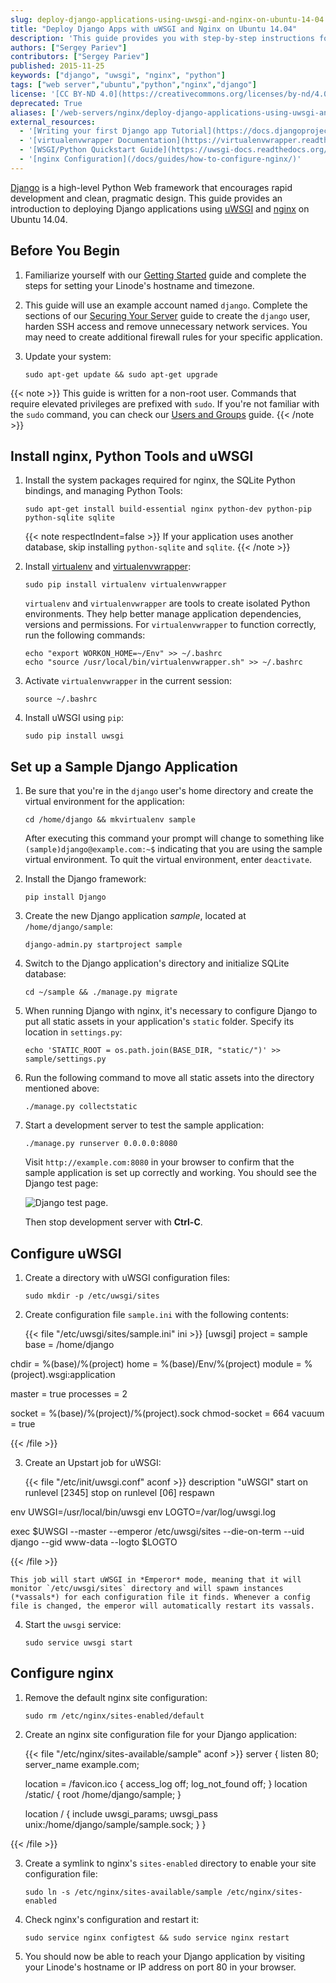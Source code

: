 ```yaml
---
slug: deploy-django-applications-using-uwsgi-and-nginx-on-ubuntu-14-04
title: "Deploy Django Apps with uWSGI and Nginx on Ubuntu 14.04"
description: 'This guide provides you with step-by-step instructions for deploying applications written in Django by using the uWSGI and Nginx web server on Ubuntu 14.04.'
authors: ["Sergey Pariev"]
contributors: ["Sergey Pariev"]
published: 2015-11-25
keywords: ["django", "uwsgi", "nginx", "python"]
tags: ["web server","ubuntu","python","nginx","django"]
license: '[CC BY-ND 4.0](https://creativecommons.org/licenses/by-nd/4.0)'
deprecated: True
aliases: ['/web-servers/nginx/deploy-django-applications-using-uwsgi-and-nginx-on-ubuntu-14-04/','/websites/nginx/deploy-a-django-application-using-uwsgi-and-nginx-on-ubuntu-14-04/','/websites/nginx/deploy-django-applications-using-uwsgi-and-nginx-on-ubuntu-14-04/']
external_resources:
  - '[Writing your first Django app Tutorial](https://docs.djangoproject.com/en/dev/intro/tutorial01/#intro-tutorial01)'
  - '[virtualenvwrapper Documentation](https://virtualenvwrapper.readthedocs.org/en/latest/)'
  - '[WSGI/Python Quickstart Guide](https://uwsgi-docs.readthedocs.org/en/latest/WSGIquickstart.html)'
  - '[nginx Configuration](/docs/guides/how-to-configure-nginx/)'
---
```


[Django](https://www.djangoproject.com/) is a high-level Python Web framework that encourages rapid development and clean, pragmatic design. This guide provides an introduction to deploying Django applications using [uWSGI](https://uwsgi-docs.readthedocs.org/) and [nginx](https://www.nginx.com/) on Ubuntu 14.04.

## Before You Begin

1.  Familiarize yourself with our [Getting Started](/docs/products/platform/get-started/) guide and complete the steps for setting your Linode's hostname and timezone.

2.  This guide will use an example account named `django`. Complete the sections of our [Securing Your Server](/docs/products/compute/compute-instances/guides/set-up-and-secure/) guide to create the `django` user, harden SSH access and remove unnecessary network services. You may need to create additional firewall rules for your specific application.

3.  Update your system:

        sudo apt-get update && sudo apt-get upgrade
{{< note >}}
This guide is written for a non-root user. Commands that require elevated privileges are prefixed with `sudo`. If you're not familiar with the `sudo` command, you can check our [Users and Groups](/docs/guides/linux-users-and-groups/) guide.
{{< /note >}}

## Install nginx, Python Tools and uWSGI

1.  Install the system packages required for nginx, the SQLite Python bindings, and managing Python Tools:

        sudo apt-get install build-essential nginx python-dev python-pip python-sqlite sqlite

    {{< note respectIndent=false >}}
If your application uses another database, skip installing `python-sqlite` and `sqlite`.
{{< /note >}}

4.  Install [virtualenv](https://virtualenv.pypa.io/en/latest/) and [virtualenvwrapper](http://virtualenvwrapper.readthedocs.org/en/latest/):

        sudo pip install virtualenv virtualenvwrapper

    `virtualenv` and `virtualenvwrapper` are tools to create isolated Python environments. They help better manage application dependencies, versions and permissions. For `virtualenvwrapper` to function correctly, run the following commands:

        echo "export WORKON_HOME=~/Env" >> ~/.bashrc
        echo "source /usr/local/bin/virtualenvwrapper.sh" >> ~/.bashrc

3.  Activate `virtualenvwrapper` in the current session:

        source ~/.bashrc

4.  Install uWSGI using `pip`:

        sudo pip install uwsgi

## Set up a Sample Django Application

1.  Be sure that you're in the `django` user's home directory and create the virtual environment for the application:

        cd /home/django && mkvirtualenv sample

    After executing this command your prompt will change to something like `(sample)django@example.com:~$` indicating that you are using the sample virtual environment. To quit the virtual environment, enter `deactivate`.

2.  Install the Django framework:

        pip install Django

3.  Create the new Django application *sample*, located at `/home/django/sample`:

        django-admin.py startproject sample

4.  Switch to the Django application's directory and initialize SQLite database:

        cd ~/sample && ./manage.py migrate

5.  When running Django with nginx, it's necessary to configure Django to put all static assets in your application's `static` folder. Specify its location in `settings.py`:

        echo 'STATIC_ROOT = os.path.join(BASE_DIR, "static/")' >> sample/settings.py

6.  Run the following command to move all static assets into the directory mentioned above:

        ./manage.py collectstatic

7.  Start a development server to test the sample application:

        ./manage.py runserver 0.0.0.0:8080

    Visit `http://example.com:8080` in your browser to confirm that the sample application is set up correctly and working. You should see the Django test page:

    ![Django test page.](django-test-page.png)

    Then stop development server with **Ctrl-C**.

## Configure uWSGI

1.  Create a directory with uWSGI configuration files:

        sudo mkdir -p /etc/uwsgi/sites

2.  Create configuration file `sample.ini` with the following contents:

    {{< file "/etc/uwsgi/sites/sample.ini" ini >}}
[uwsgi]
project = sample
base = /home/django

chdir = %(base)/%(project)
home = %(base)/Env/%(project)
module = %(project).wsgi:application

master = true
processes = 2

socket = %(base)/%(project)/%(project).sock
chmod-socket = 664
vacuum = true

{{< /file >}}


3.  Create an Upstart job for uWSGI:

    {{< file "/etc/init/uwsgi.conf" aconf >}}
description "uWSGI"
start on runlevel [2345]
stop on runlevel [06]
respawn

env UWSGI=/usr/local/bin/uwsgi
env LOGTO=/var/log/uwsgi.log

exec $UWSGI --master --emperor /etc/uwsgi/sites --die-on-term --uid django --gid www-data --logto $LOGTO

{{< /file >}}


    This job will start uWSGI in *Emperor* mode, meaning that it will monitor `/etc/uwsgi/sites` directory and will spawn instances (*vassals*) for each configuration file it finds. Whenever a config file is changed, the emperor will automatically restart its vassals.

4.  Start the `uwsgi` service:

        sudo service uwsgi start

## Configure nginx

1.  Remove the default nginx site configuration:

        sudo rm /etc/nginx/sites-enabled/default

2.  Create an nginx site configuration file for your Django application:

    {{< file "/etc/nginx/sites-available/sample" aconf >}}
server {
    listen 80;
    server_name example.com;

    location = /favicon.ico { access_log off; log_not_found off; }
    location /static/ {
        root /home/django/sample;
    }

    location / {
        include         uwsgi_params;
        uwsgi_pass      unix:/home/django/sample/sample.sock;
    }
}

{{< /file >}}



3.  Create a symlink to nginx's `sites-enabled` directory to enable your site configuration file:

        sudo ln -s /etc/nginx/sites-available/sample /etc/nginx/sites-enabled

4.  Check nginx's configuration and restart it:

        sudo service nginx configtest && sudo service nginx restart

5.  You should now be able to reach your Django application by visiting your Linode's hostname or IP address on port 80 in your browser.
